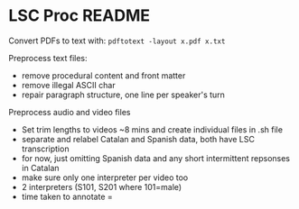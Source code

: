 # LSC Proc README

Convert PDFs to text with:
`pdftotext -layout x.pdf x.txt`

Preprocess text files:
- remove procedural content and front matter
- remove illegal ASCII char
- repair paragraph structure, one line per speaker's turn

Preprocess audio and video files
- Set trim lengths to videos ~8 mins and create individual files in .sh file
- separate and relabel Catalan and Spanish data, both have LSC transcription
- for now, just omitting Spanish data and any short intermittent repsonses in Catalan
- make sure only one interpreter per video too
- 2 interpreters (S101, S201 where 101=male)
- time taken to annotate = 

